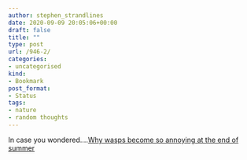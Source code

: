 ```yaml
---
author: stephen_strandlines
date: 2020-09-09 20:05:06+00:00
draft: false
title: ""
type: post
url: /946-2/
categories:
- uncategorised
kind:
- Bookmark
post_format:
- Status
tags:
- nature
- random thoughts
---
```


In case you wondered….[Why wasps become so annoying at the end of summer](https://theconversation.com/why-wasps-become-so-annoying-at-the-end-of-summer-145053)
